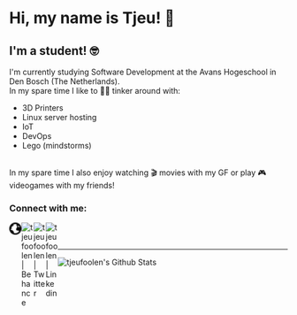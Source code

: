 # Hi, my name is Tjeu! 👋

## I'm a student! 🤓
 I'm currently studying Software Development at the Avans Hogeschool in Den Bosch (The Netherlands). 
<br>
In my spare time I like to 👨‍💻 tinker around with:
- 3D Printers
- Linux server hosting
- IoT
- DevOps
- Lego (mindstorms)
<br>
In my spare time I also enjoy watching 🎬 movies with my GF or play 🎮 videogames with my friends!

### Connect with me:
[<img align="left" alt="tjeufoolen.nl | Website" width="22px" src="https://raw.githubusercontent.com/iconic/open-iconic/master/svg/globe.svg"  />][website]
[<img align="left" alt="tjeufoolen | Behance" width="22px" src="https://cdn.jsdelivr.net/npm/simple-icons@3.6.0/icons/behance.svg"  />][behance]
[<img align="left" alt="tjeufoolen | Twitter" width="22px" src="https://cdn.jsdelivr.net/npm/simple-icons@3.6.0/icons/twitter.svg"  />][twitter]
[<img align="left" alt="tjeufoolen | Linkedin" width="22px" src="https://cdn.jsdelivr.net/npm/simple-icons@3.6.0/icons/linkedin.svg"  />][linkedin]

<br />
<br />

---

<img align="left" alt="tjeufoolen's Github Stats" src="https://github-readme-stats.vercel.app/api?username=tjeufoolen&show_icons=true&hide_border=true">

[website]: https://tjeufoolen.nl/
[twitter]: https://twitter.com/tjeufoolen
[behance]: https://www.behance.net/TjeuFoolen
[linkedin]: https://www.linkedin.com/in/tjeu-foolen-71b186121/
